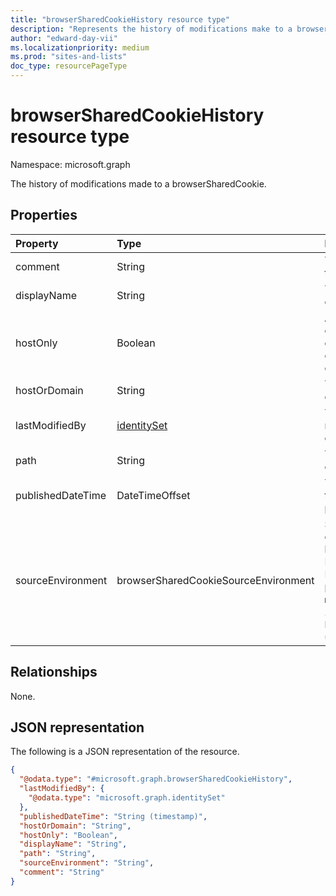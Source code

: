 ```yaml
---
title: "browserSharedCookieHistory resource type"
description: "Represents the history of modifications make to a browserSharedCookie"
author: "edward-day-vii"
ms.localizationpriority: medium
ms.prod: "sites-and-lists"
doc_type: resourcePageType
---
```


# browserSharedCookieHistory resource type

Namespace: microsoft.graph

The history of modifications made to a browserSharedCookie.

## Properties
|Property|Type|Description|
|:---|:---|:---|
|comment|String|The comment for the shared cookie.|
|displayName|String|The name of the cookie.|
|hostOnly|Boolean|An attribute that controls whether a cookie is a host-only or domain cookie|
|hostOrDomain|String|The URL of the cookie|
|lastModifiedBy|[identitySet](../resources/identityset.md)|The user who last modified the cookie.|
|path|String|The path of the cookie|
|publishedDateTime|DateTimeOffset|The date and time the cookie was last published.|
|sourceEnvironment|browserSharedCookieSourceEnvironment|Specifies how the cookies are shared between Microsoft Edge and Internet Explorer.The possible values are: `microsoftEdge`, `internetExplorer11`, `both`, `unknownFutureValue`.|

## Relationships
None.

## JSON representation
The following is a JSON representation of the resource.
<!-- {
  "blockType": "resource",
  "@odata.type": "microsoft.graph.browserSharedCookieHistory"
}
-->
``` json
{
  "@odata.type": "#microsoft.graph.browserSharedCookieHistory",
  "lastModifiedBy": {
    "@odata.type": "microsoft.graph.identitySet"
  },
  "publishedDateTime": "String (timestamp)",
  "hostOrDomain": "String",
  "hostOnly": "Boolean",
  "displayName": "String",
  "path": "String",
  "sourceEnvironment": "String",
  "comment": "String"
}
```

